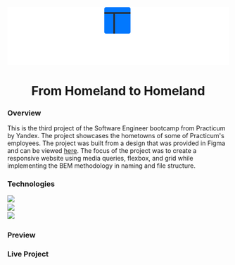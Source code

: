 <div align="center"><img src="./images/logo.svg"></div>

<h1 align="center">From Homeland to Homeland</h1>
  
### Overview

This is the third project of the Software Engineer bootcamp from Practicum by Yandex. The project showcases the hometowns of some of Practicum's employees. The project was built from a design that was provided in Figma and can be viewed [here](https://www.figma.com/file/1zCYcflj6BJx5VqOvXU9nb/Sprint-3-From-Homeland-to-Homeland-desktop-mobile?node-id=0%3A1). The focus of the project was to create a responsive website using media queries, flexbox, and grid while implementing the BEM methodology in naming and file structure.

### Technologies

<a href="https://www.w3.org/html/" target="_blank"> <img src="https://img.icons8.com/color/48/000000/html-5.png"/> </a>
<br>
<a href="https://www.w3schools.com/css/" target="_blank"> <img src="https://img.icons8.com/color/48/000000/css3.png"/> </a>
<br>
<a href="https://git-scm.com/" target="_blank"> <img src="https://img.icons8.com/color/48/000000/git.png"/> </a>

### Preview

### Live Project
